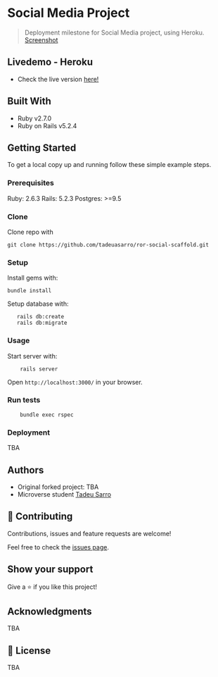 # Social Media Project

> Deployment milestone for Social Media project, using Heroku.
[Screenshot](/lib/assets/screenshot.png)



## Livedemo - Heroku
- Check the live version [here!](https://dry-oasis-36632.herokuapp.com/users/sign_in)

## Built With

- Ruby v2.7.0
- Ruby on Rails v5.2.4

## Getting Started

To get a local copy up and running follow these simple example steps.

### Prerequisites

Ruby: 2.6.3
Rails: 5.2.3
Postgres: >=9.5

### Clone

Clone repo with
```
git clone https://github.com/tadeuasarro/ror-social-scaffold.git
```

### Setup

Install gems with:

```
bundle install
```

Setup database with:

```
   rails db:create
   rails db:migrate
```

### Usage

Start server with:

```
    rails server
```

Open `http://localhost:3000/` in your browser.

### Run tests

```
    bundle exec rspec
```

### Deployment

TBA

## Authors

- Original forked project: TBA
- Microverse student [Tadeu Sarro](tadeuasarro.web.app)

## 🤝 Contributing

Contributions, issues and feature requests are welcome!

Feel free to check the [issues page](issues/).

## Show your support

Give a ⭐️ if you like this project!

## Acknowledgments

TBA

## 📝 License

TBA

